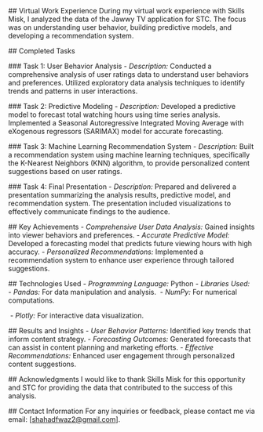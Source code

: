  <div dir="ltr"
                                                                                                                                                 # STC Jawwy TV Data Analysis 

‏## Virtual Work Experience
‏During my virtual work experience with Skills Misk, I analyzed the data of the Jawwy TV application for STC. The focus was on understanding user behavior, building predictive models, and developing a recommendation system.

‏## Completed Tasks

‏### Task 1: User Behavior Analysis
‏- *Description:* Conducted a comprehensive analysis of user ratings data to understand user behaviors and preferences. Utilized exploratory data analysis techniques to identify trends and patterns in user interactions.

‏### Task 2: Predictive Modeling
‏- *Description:* Developed a predictive model to forecast total watching hours using time series analysis. Implemented a Seasonal Autoregressive Integrated Moving Average with eXogenous regressors (SARIMAX) model for accurate forecasting.

‏### Task 3: Machine Learning Recommendation System
‏- *Description:* Built a recommendation system using machine learning techniques, specifically the K-Nearest Neighbors (KNN) algorithm, to provide personalized content suggestions based on user ratings.

‏### Task 4: Final Presentation
‏- *Description:* Prepared and delivered a presentation summarizing the analysis results, predictive model, and recommendation system. The presentation included visualizations to effectively communicate findings to the audience.

‏## Key Achievements
‏- *Comprehensive User Data Analysis:* Gained insights into viewer behaviors and preferences.
‏- *Accurate Predictive Model:* Developed a forecasting model that predicts future viewing hours with high accuracy.
‏- *Personalized Recommendations:* Implemented a recommendation system to enhance user experience through tailored suggestions.

‏## Technologies Used
‏- *Programming Language:* Python
‏- *Libraries Used:* 
‏  - *Pandas:* For data manipulation and analysis.
‏  - *NumPy:* For numerical computations.

‏  - *Plotly:* For interactive data visualization.

‏## Results and Insights
‏- *User Behavior Patterns:* Identified key trends that inform content strategy.
‏- *Forecasting Outcomes:* Generated forecasts that can assist in content planning and marketing efforts.
‏- *Effective Recommendations:* Enhanced user engagement through personalized content suggestions.

‏## Acknowledgments
‏I would like to thank Skills Misk for this opportunity and STC for providing the data that contributed to the success of this analysis.

‏## Contact Information
‏For any inquiries or feedback, please contact me via email: [shahadfwaz2@gmail.com].
